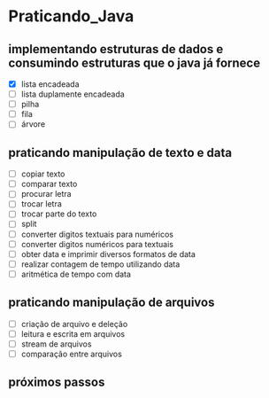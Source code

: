 # Praticando_Java

## implementando estruturas de dados e consumindo estruturas que o java já fornece
- [x] lista encadeada
- [ ] lista duplamente encadeada
- [ ] pilha
- [ ] fila
- [ ] árvore

## praticando manipulação de texto e data
- [ ] copiar texto
- [ ] comparar texto
- [ ] procurar letra
- [ ] trocar letra
- [ ] trocar parte do texto
- [ ] split
- [ ] converter digitos textuais para numéricos
- [ ] converter digitos numéricos para textuais 
- [ ] obter data e imprimir diversos formatos de data
- [ ] realizar contagem de tempo utilizando data
- [ ] aritmética de tempo com data

## praticando manipulação de arquivos
- [ ] criação de arquivo e deleção
- [ ] leitura e escrita em arquivos
- [ ] stream de arquivos
- [ ] comparação entre arquivos

## próximos passos